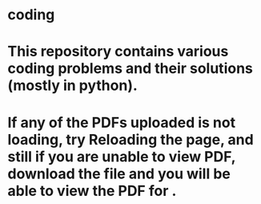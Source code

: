 # coding

# This repository contains various **coding problems** and their **solutions** (mostly in python).
# If any of the PDFs uploaded is not loading, try Reloading the page, and still if you are unable to view PDF, download the file and you will be able to view the PDF for .
